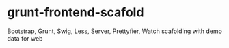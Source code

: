 grunt-frontend-scafold
======================

Bootstrap, Grunt, Swig, Less, Server, Prettyfier, Watch scafolding with demo data for web 
